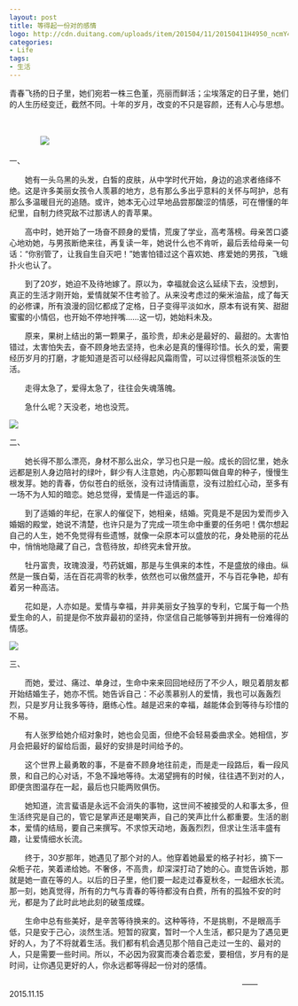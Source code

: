 ```yaml
---
layout: post
title: 等得起一份对的感情
logo: http://cdn.duitang.com/uploads/item/201504/11/20150411H4950_ncmY4.jpeg
categories:
- Life
tags:
- 生活
---
```




青春飞扬的日子里，她们宛若一株三色堇，亮丽而鲜活；尘埃落定的日子里，她们的人生历经变迁，截然不同。十年的岁月，改变的不只是容颜，还有人心与思想。

　　
　　
   
  
  


　　　　![](http://img5.duitang.com/uploads/item/201509/05/20150905104421_iB5tX.jpeg)











一、


　　她有一头乌黑的头发，白皙的皮肤，从中学时代开始，身边的追求者络绎不绝。这是许多美丽女孩令人羡慕的地方，总有那么多出乎意料的关怀与呵护，总有那么多温暖目光的追随。或许，她本无心过早地品尝那酸涩的情感，可在懵懂的年纪里，自制力终究敌不过那诱人的青苹果。


　　高中时，她开始了一场奋不顾身的爱情，荒废了学业，高考落榜。母亲苦口婆心地劝她，与男孩断绝来往，再复读一年，她说什么也不肯听，最后丢给母亲一句话：“你别管了，让我自生自灭吧！”她害怕错过这个喜欢她、疼爱她的男孩，飞蛾扑火也认了。


　　到了20岁，她迫不及待地嫁了。原以为，幸福就会这么延续下去，没想到，真正的生活才刚开始，爱情就架不住考验了。从来没考虑过的柴米油盐，成了每天的必修课，所有浪漫的回忆都成了定格，日子变得平淡如水，原本有说有笑、甜甜蜜蜜的小情侣，也开始不停地拌嘴……这一切，她始料未及。


　　原来，果树上结出的第一颗果子，虽珍贵，却未必是最好的、最甜的。太害怕错过，太害怕失去，奋不顾身地去坚持，也未必是真的懂得珍惜。长久的爱，需要经历岁月的打磨，才能知道是否可以经得起风霜雨雪，可以过得惯粗茶淡饭的生活。


　　走得太急了，爱得太急了，往往会失魂落魄。


　　急什么呢？天没老，地也没荒。






![](http://img4.duitang.com/uploads/item/201409/23/20140923222808_WcNz5.jpeg)






二、


　　她长得不那么漂亮，身材不那么出众，学习也只是一般。成长的回忆里，她永远都是别人身边陪衬的绿叶，鲜少有人注意她，内心那颗叫做自卑的种子，慢慢生根发芽。她的青春，仿似苍白的纸张，没有过诗情画意，没有过脸红心动，至多有一场不为人知的暗恋。她总觉得，爱情是一件遥远的事。


　　到了适婚的年纪，在家人的催促下，她相亲，结婚。究竟是不是因为爱而步入婚姻的殿堂，她说不清楚，也许只是为了完成一项生命中重要的任务吧！偶尔想起自己的人生，她不免觉得有些遗憾，就像一朵原本可以盛放的花，身处艳丽的花丛中，悄悄地隐藏了自己，含苞待放，却终究未曾开放。


　　牡丹富贵，玫瑰浪漫，芍药妩媚，那是与生俱来的本性，不是盛放的缘由。纵然是一簇白菊，活在百花凋零的秋季，依然也可以傲然盛开，不与百花争艳，却有着另一种高洁。


　　花如是，人亦如是。爱情与幸福，并非美丽女子独享的专利，它属于每一个热爱生命的人，前提是你不放弃最初的坚持，你坚信自己能够等到并拥有一份难得的情感。






![](http://img4.duitang.com/uploads/item/201411/09/20141109171647_VGjss.jpeg)







三、


　　而她，爱过、痛过、单身过，生命中来来回回地经历了不少人，眼见着朋友都开始结婚生子，她亦不慌。她告诉自己：不必羡慕别人的爱情，我也可以轰轰烈烈，只是岁月让我多等待，磨练心性。越是迟来的幸福，越能体会到等待与珍惜的不易。


　　有人张罗给她介绍对象时，她也会见面，但绝不会轻易委曲求全。她相信，岁月会把最好的留给后面，最好的安排是时间给予的。


　　这个世界上最勇敢的事，不是奋不顾身地往前走，而是走一段路后，看一段风景，和自己的心对话，不急不躁地等待。太渴望拥有的时候，往往遇不到对的人，即便贪图温存在一起，最后也只能两败俱伤。


　　她知道，流言蜚语是永远不会消失的事物，这世间不被接受的人和事太多，但生活终究是自己的，管它是掌声还是嘲笑声，自己的笑声比什么都重要。生活的剧本，爱情的结局，要自己来撰写。不求惊天动地，轰轰烈烈，但求让生活丰盛有趣，让爱情细水长流。


　　终于，30岁那年，她遇见了那个对的人。他穿着她最爱的格子衬衫，摘下一朵栀子花，笑着递给她。不奢侈，不高贵，却深深打动了她的心。直觉告诉她，那就是她一直在等的人。以后的日子里，他们要一起走过春夏秋冬，一起细水长流。那一刻，她真觉得，所有的力气与青春的等待都没有白费，所有的孤独不安的时光，都是为了此时此地此刻的破茧成蝶。




　　生命中总有些美好，是辛苦等待换来的。这种等待，不是挑剔，不是眼高手低，只是安于己心，淡然生活。短暂的寂寞，暂时一个人生活，都只是为了遇见更好的人，为了不将就着生活。我们都有机会遇见那个陪自己走过一生的、最对的人，只是需要一些时间。所以，不必因为寂寞而凑合着恋爱，要相信，岁月有的是时间，让你遇见更好的人，你永远都等得起一份对的感情。




　　　　　　　　　　　　　　　　　　　　　　　　　　　　　　——2015.11.15

